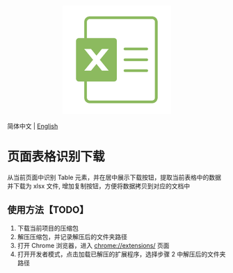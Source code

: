 <p align="center">
    <img
      src="img/icon128.png"
      alt="chrom-table-download"
      width="250"
    />
</p>

简体中文 | [English]((/README.md))

# 页面表格识别下载

从当前页面中识别 Table 元素，并在居中展示下载按钮，提取当前表格中的数据并下载为 xlsx 文件, 增加复制按钮，方便将数据拷贝到对应的文档中

## 使用方法【TODO】 
1. 下载当前项目的压缩包
2. 解压压缩包，并记录解压后的文件夹路径
3. 打开 Chrome 浏览器，进入 [chrome://extensions/](chrome://extensions/) 页面
4. 打开开发者模式，点击加载已解压的扩展程序，选择步骤 2 中解压后的文件夹路径